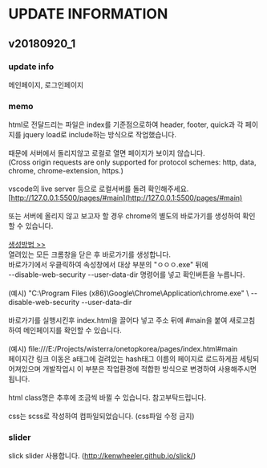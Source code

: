 # UPDATE INFORMATION

## v20180920_1

### update info
메인페이지, 로그인페이지

### memo
html로 전달드리는 파일은 index를 기준점으로하여 header, footer, quick과 각 페이지를 jquery load로 include하는 방식으로 작업했습니다.\
\
때문에 서버에서 돌리지않고 로컬로 열면 페이지가 보이지 않습니다.\
(Cross origin requests are only supported for protocol schemes: http, data, chrome, chrome-extension, https.)\
\
vscode의 live server 등으로 로컬서버를 돌려 확인해주세요.\
[http://127.0.0.1:5500/pages/#main](http://127.0.0.1:5500/pages/#main) \
\
또는 서버에 올리지 않고 보고자 할 경우 chrome의 별도의 바로가기를 생성하여 확인할 수 있습니다.\
\
[생성방법 >>](http://goni9071.tistory.com/entry/크롬-로컬에서-ajax-테스트하기)\
열려있는 모든 크롬창을 닫은 후 바로가기를 생성합니다.\
바로가기에서 우클릭하여 속성창에서 대상 부분의 "ㅇㅇㅇ.exe" 뒤에 \
--disable-web-security --user-data-dir 명령어를 넣고 확인버튼을 누릅니다.\
\
(예시) "C:\Program Files (x86)\Google\Chrome\Application\chrome.exe" \ --disable-web-security --user-data-dir \
\
바로가기를 실행시킨후 index.html을 끌어다 넣고 주소 뒤에 #main을 붙여 새로고침하여 메인페이지를 확인할 수 있습니다. \
\
(예시) file:///E:/Projects/wisterra/onetopkorea/pages/index.html#main
\
페이지간 링크 이동은 a태그에 걸려있는 hash태그 이름의 페이지로 로드하게끔 세팅되어져있으며 개발작업시 이 부분은 작업환경에 적합한 방식으로 변경하여 사용해주시면 됩니다.\
\
html class명은 추후에 조금씩 바뀔 수 있습니다. 참고부탁드립니다.\
\
css는 scss로 작성하여 컴파일되었습니다. (css파일 수정 금지)

### slider
slick slider 사용합니다. (http://kenwheeler.github.io/slick/)